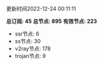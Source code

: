 更新时间2022-12-24 00:11:11

**总订阅: 45**
**总节点: 895**
**有效节点: 223**
- ssr节点: 6
- ss节点: 30
- v2ray节点: 178
- trojan节点: 9
